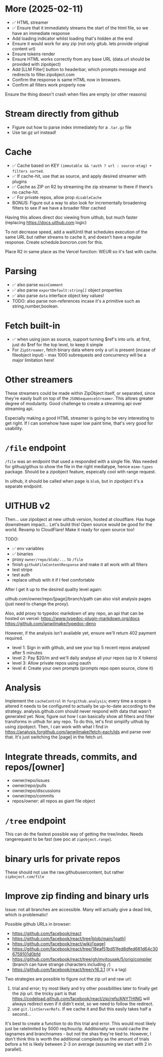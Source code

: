 # More (2025-02-11)

- ✅ HTML streamer
- ✅ Ensure that it immediately streams the start of the html file, so we have an immediate response
- Add loading indicator whilst loading that's hidden at the end
- Ensure it would work for any zip (not only gitub. lets provide original content url)
- Ensure tokens render
- Ensure HTML works correctly from any base URL (data.url should be provided with zipobject)
- Add [LLM Filter] button to headerbar, which prompts message and redirects to filter.zipobject.com
- Confirm the response is same HTML now in browsers.
- Confirm all filters work properly now

Ensure the thing doesn't crash when files are empty (or other reasons)

# Stream directly from github

- Figure out how to parse index immediately for a `.tar.gz` file
- Use tar.gz url instead!

# Cache

- ✅ Cache based on KEY `(immutable && !auth ? url : source-etag) + filters sorted`.
- ✅ If cache-hit, use that as source, and apply desired streamer with plugins
- ✅ Cache as ZIP on R2 by streaming the zip streamer to there if there's no cache-hit.
- ✅ For private repos, allow prop `disableCache`
- BONUS: Figure out a way to also look for incrementally broadening filters to see if we have a broader filter cached

Having this allows direct doc viewing from uithub, but much faster (replacing https://docs.uithub.com logic)

To not decrease speed, add a waitUntil that schedules execution of the same URL but rather streams to cache it, and doesn't have a regular response. Create schedule.boncron.com for this.

Place R2 in same place as the Vercel function: WEUR so it's fast with cache.

# Parsing

- ✅ also parse `mainComment`
- ✅ also parse `exportDefault:string[]` object properties
- ✅ also parse `data` interface object key values!
- TODO: also parse non-references incase it's a primitive such as string,number,boolean.

# Fetch built-in

- ✅ when using json as source, support turning $ref's into urls. at first, just do $ref for the top level, to keep it simple
- For `ZipStreamer`, fetch binary data where only a url is present (incase of fileobject input) - max 1000 subrequests and concurrency will be a major limitation here!

# Other streamers

These streamers could be made within ZipObject itself, or separated, since they're easily built on top of the `JSONSequenceStreamer`. This allows greater degree of modularity. Good challenge to create a streaming api over streaming api.

Especially making a good HTML streamer is going to be very interesting to get right. If I can somehow have super low paint time, that's very good for usability.

# `/file` endpoint

`/file` was an endpoint that used a responded with a single file. Was needed for githuq/githus to show the file in the right mediatype, hence `mime-types` package. Should be a zipobject feature, espeically cool with range request.

In uithub, it should be called when page is `blob`, but in zipobject it's a separate endpoint.

# UITHUB v2

Then... use zipobject at new uithub version, hosted at cloudflare. Has huge downstream impact... Let's build this! Open source would be good for the world. Revamp to CloudFlare! Make it ready for open source too!

TODO:

- ✅ env variables
- ✅ binaries
- proxy `owner/repo/blob/...` to `/file`
- finish `githubFileContentResponse` and make it all work with all filters
- test stripe
- test auth
- replace uithub with it if I feel comfortable

After I get it up to the desired quality level again:

uithub.com/owner/repo/[page]/branch/path can also visit analysis pages (just need to change the proxy).

Also, add proxy to typedoc markdown of any repo, an api that can be hosted on vercel: https://www.typedoc-plugin-markdown.org/docs https://github.com/janwilmake/typedoc-deno

However, if the analysis isn't available yet, ensure we'll return 402 payment required.

- level 1: Sign in with github, and see your top 5 recent repos analysed after 5 minutes
- level 2: Pay $20/m and we'll daily analyse all your repos (up to X tokens)
- level 3: Allow private repos using oauth
- level 4: Create your own prompts (prompts repo open source, clone it)

# Analysis

Implement the `cacheControl` in `forgithub.analysis`; every time a scope is altered it needs to be configured to actually be up-to-date according to the strategy. analysis.github.com should never respond with data that wasn't generated yet. Now, figure out how I can basically show all filters and filter transforms in uithub for any repo. To do this, let's first simplify uithub by using zipobject. Then, I can work with what I find in https://analysis.forgithub.com/janwilmake/fetch-each/ids and parse over that. It's just switching the [page] in the fetch url.

# Integrate threads, commits, and repos/[owner]

- owner/repo/issues
- owner/repo/pulls
- owner/repo/discussions
- owner/repo/commits
- repos/owner: all repos as giant file object

# `/tree` endpoint

This can do the fastest possible way of getting the tree/index. Needs rangerequest to be fast (see poc at `zipobject.range`).

# binary urls for private repos

These should not use the raw.githubusercontent, but rather `zipboject.com/file`

# Improve zip finding and binary urls

Issue: not all branches are accessible. Many will actually give a dead link, which is problematic!

Possible github URLs in browser:

- https://github.com/facebook/react
- https://github.com/facebook/react/tree|blob/main/[path]
- https://github.com/facebook/react/wiki/[page]
- https://github.com/facebook/react/tree/18eaf51bd51fed8dfed661d64c306759101d0bfd
- https://github.com/facebook/react/tree/gh/mvitousek/5/orig/compiler (branch can have strange characters including `/`)
- https://github.com/facebook/react/tree/v16.3.1 (it's a tag)

Two strategies are possible to figure out the zip url and raw url:

1. trial and error; try most likely and try other possibilities later to finally get the zip url. the tricky part is that https://codeload.github.com/facebook/react/zip/refs/ANYTHING will always redirect even if it didn't exist, so we need to follow the redirect.
2. use `git.listServerRefs`. If we cache it and But this easily takes half a second...

It's best to create a function to do this trial and error. This would most likely just be ratelimited by 5000 req/hour/ip. Additionally we could cache the tagnames and branchnames - but not the shas they're tied to. However, I don't think this is worth the additional complexity as the amount of trials before a hit is likely between 2-3 on average (assuming we start with 2 in parallel).

